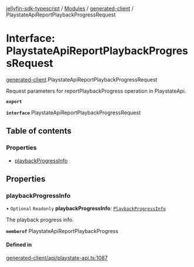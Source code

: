 [jellyfin-sdk-typescript](../README.md) / [Modules](../modules.md) / [generated-client](../modules/generated_client.md) / PlaystateApiReportPlaybackProgressRequest

# Interface: PlaystateApiReportPlaybackProgressRequest

[generated-client](../modules/generated_client.md).PlaystateApiReportPlaybackProgressRequest

Request parameters for reportPlaybackProgress operation in PlaystateApi.

**`export`**

**`interface`** PlaystateApiReportPlaybackProgressRequest

## Table of contents

### Properties

- [playbackProgressInfo](generated_client.PlaystateApiReportPlaybackProgressRequest.md#playbackprogressinfo)

## Properties

### playbackProgressInfo

• `Optional` `Readonly` **playbackProgressInfo**: [`PlaybackProgressInfo`](generated_client.PlaybackProgressInfo.md)

The playback progress info.

**`memberof`** PlaystateApiReportPlaybackProgress

#### Defined in

[generated-client/api/playstate-api.ts:1087](https://github.com/thornbill/jellyfin-sdk-typescript/blob/350a9a5/src/generated-client/api/playstate-api.ts#L1087)

